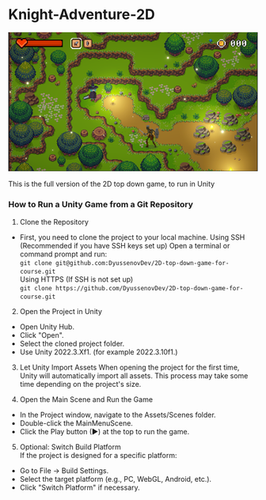 # Knight-Adventure-2D
![screen](/image.png)

This is the full version of the 2D top down game, to run in Unity

### How to Run a Unity Game from a Git Repository
1. Clone the Repository <br>
- First, you need to clone the project to your local machine.
Using SSH (Recommended if you have SSH keys set up)
Open a terminal or command prompt and run: <br>
```git clone git@github.com:DyussenovDev/2D-top-down-game-for-course.git```<br>
Using HTTPS (If SSH is not set up)<br>
```git clone https://github.com/DyussenovDev/2D-top-down-game-for-course.git```

2. Open the Project in Unity
- Open Unity Hub.
- Click "Open".
- Select the cloned project folder.
- Use Unity 2022.3.Xf1. (for example 2022.3.10f1.)

3. Let Unity Import Assets
When opening the project for the first time, Unity will automatically import all assets.
This process may take some time depending on the project's size.

4. Open the Main Scene and Run the Game
- In the Project window, navigate to the Assets/Scenes folder.
- Double-click the MainMenuScene.
- Click the Play button (▶) at the top to run the game.

5. Optional: Switch Build Platform<br>
If the project is designed for a specific platform:
- Go to File → Build Settings.
- Select the target platform (e.g., PC, WebGL, Android, etc.).
- Click "Switch Platform" if necessary.